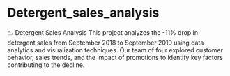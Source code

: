 # Detergent_sales_analysis
📉 Detergent Sales Analysis This project analyzes the -11% drop in detergent sales from September 2018 to September 2019 using data analytics and visualization techniques. Our team of four explored customer behavior, sales trends, and the impact of promotions to identify key factors contributing to the decline.
